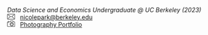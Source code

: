 _Data Science and Economics Undergraduate @ UC Berkeley (2023)_   
<img src="Mail_240px.png" alt="emailicon" width="18" height="13"/> &nbsp; nicolepark@berkeley.edu  
<img src="Camera-3_240px.png" alt="cameraicon" width="18" height="14"/> &nbsp; [Photography Portfolio](https://vsco.co/nicoolpark/gallery)  
